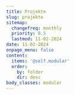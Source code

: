 ```yaml
---
title: Projekte
slug: projekte
sitemap:
  changefreq: monthly
  priority: 0.5
  lastmod: 11-02-2024
date: 11-02-2024
onpage_menu: false
content:
  items: '@self.modular'
  order:
    by: folder
    dir: desc
body_classes: modular
---
```

